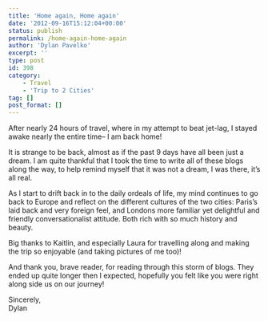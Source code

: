 ```yaml
---
title: 'Home again, Home again'
date: '2012-09-16T15:12:04+00:00'
status: publish
permalink: /home-again-home-again
author: 'Dylan Pavelko'
excerpt: ''
type: post
id: 398
category:
    - Travel
    - 'Trip to 2 Cities'
tag: []
post_format: []
---
```

After nearly 24 hours of travel, where in my attempt to beat jet-lag, I stayed awake nearly the entire time– I am back home!

It is strange to be back, almost as if the past 9 days have all been just a dream. I am quite thankful that I took the time to write all of these blogs along the way, to help remind myself that it was not a dream, I was there, it’s all real.

As I start to drift back in to the daily ordeals of life, my mind continues to go back to Europe and reflect on the different cultures of the two cities: Paris’s laid back and very foreign feel, and Londons more familiar yet delightful and friendly conversationalist attitude. Both rich with so much history and beauty.

Big thanks to Kaitlin, and especially Laura for travelling along and making the trip so enjoyable (and taking pictures of me too)!

And thank you, brave reader, for reading through this storm of blogs. They ended up quite longer then I expected, hopefully you felt like you were right along side us on our journey!

Sincerely,  
Dylan